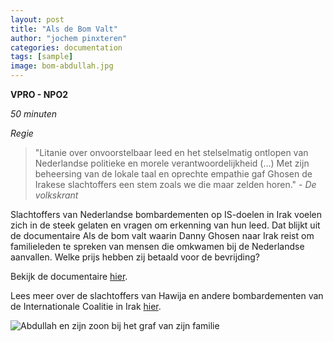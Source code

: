 ```yaml
---
layout: post
title: "Als de Bom Valt"
author: "jochem pinxteren"
categories: documentation
tags: [sample]
image: bom-abdullah.jpg
---
```


**VPRO - NPO2**

*50 minuten*

*Regie*

> "Litanie over onvoorstelbaar leed en het stelselmatig ontlopen van Nederlandse politieke en morele verantwoordelijkheid (...) Met zijn beheersing van de lokale taal en oprechte empathie gaf Ghosen de Irakese slachtoffers een stem zoals we die maar zelden horen." - *De volkskrant*

Slachtoffers van Nederlandse bombardementen op IS-doelen in Irak voelen zich in de steek gelaten en vragen om erkenning van hun leed. Dat blijkt uit de documentaire Als de bom valt waarin Danny Ghosen naar Irak reist om familieleden te spreken van mensen die omkwamen bij de Nederlandse aanvallen. Welke prijs hebben zij betaald voor de bevrijding?

Bekijk de documentaire [hier](https://www.npostart.nl/als-de-bom-valt-danny-ghosen-in-irak/21-02-2022/VPWON_1336189).

Lees meer over de slachtoffers van Hawija en andere bombardementen van de Internationale Coalitie in Irak [hier](https://www.vpro.nl/programmas/als-de-bom-valt/overlevers-in-beeld.html).

![Abdullah en zijn zoon bij het graf van zijn familie](/assets/images/bom-graf.jpg)